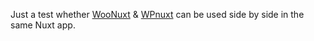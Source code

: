 
Just a test whether [WooNuxt](https://github.com/scottyzen/woonuxt/) & [WPnuxt](https://github.com/vernaillen/wpnuxt-module) can be used side by side in the same Nuxt app.
